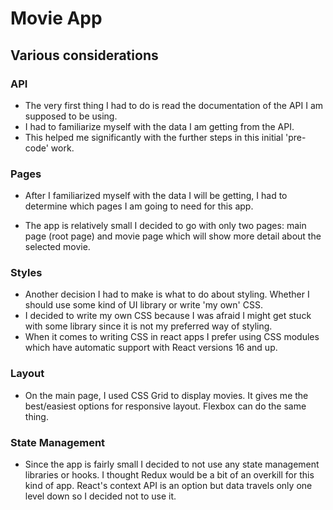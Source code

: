 # Movie App

## Various considerations

### API

- The very first thing I had to do is read the documentation of the API I am supposed to be using.
- I had to familiarize myself with the data I am getting from the API.
- This helped me significantly with the further steps in this initial 'pre-code' work. 

### Pages

- After I familiarized myself with the data I will be getting, I had to determine which pages I am going to need for this app.

- The app is relatively small I decided to go with only two pages: main page (root page) and movie page which will show more detail about the selected movie.

### Styles
- Another decision I had to make is what to do about styling. Whether I should use some kind of UI library or write 'my own' CSS.
- I decided to write my own CSS because I was afraid I might get stuck with some library since it is not my preferred way of styling.
- When it comes to writing CSS in react apps I prefer using CSS modules which have automatic support with React versions 16 and up.

### Layout
- On the main page, I used CSS Grid to display movies. It gives me the best/easiest options for responsive layout. Flexbox can do the same thing.

### State Management
- Since the app is fairly small I decided to not use any state management libraries or hooks. I thought Redux would be a bit of an overkill for this kind of app. React's context API is an option but data travels only one level down so I decided not to use it.

